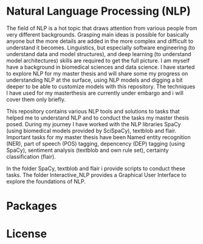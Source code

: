 # Natural Language Processing (NLP)

The field of NLP is a hot topic that draws attention from various people from very different backgrounds. Grasping main ideas is possible for basically anyone but the more details are added in the more complex and difficult to understand it becomes. Linguistics, but especially software engineering (to understand data and model structures), and deep learning (to understand model architectures) skills are required to get the full picture. I am myself have a background in biomedical sciences and data science. I have started to explore NLP for my master thesis and will share some my progress on understanding NLP at the surface, using NLP models and digging a bit deeper to be able to customize models with this repository. The techniques I have used for my masterthesis are currently under embargo and i will cover them only briefly.

This repository contains various NLP tools and solutions to tasks that helped me to understand NLP and to conduct the tasks my master thesis posed. During my journey I have worked with the NLP libraries SpaCy (using biomedical models provided by SciSpaCy), textblob and flair. Important tasks for my master thesis have been Named entity recognition (NER), part of speech (POS) tagging, depencency (DEP) tagging (using SpaCy), sentiment analysis (textblob and own rule set), certainty classification (flair).

In the folder SpaCy, textblob and flair i provide scripts to conduct these tasks. The folder Interactive_NLP provides a Graphical User Interface to explore the foundations of NLP.

# Packages

# License
